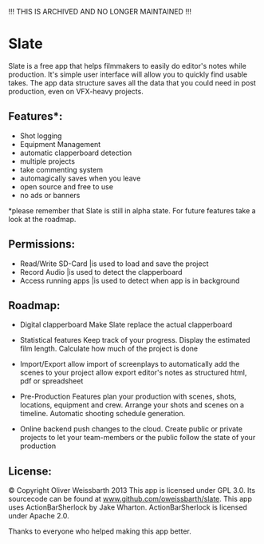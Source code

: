 !!! THIS IS ARCHIVED AND NO LONGER MAINTAINED !!!

Slate
=====

Slate is a free app that helps filmmakers to easily do editor's notes while production. It's simple user interface will allow you to quickly find usable takes. The app data structure saves all the data that you could need in post production, even on VFX-heavy projects.

Features*:
---------------

- Shot logging
- Equipment Management
- automatic clapperboard detection
- multiple projects
- take commenting  system
- automagically saves when you leave
- open source and free to use
- no ads or banners

*please remember that Slate is still in alpha state. For future features take a look at the roadmap.


Permissions:
-------------------

- Read/Write SD-Card 	|is used to load and save the project
- Record Audio			|is used to detect the clapperboard
- Access running apps	|is used to detect when app is in background

Roadmap:
---------------

- Digital clapperboard
	Make Slate replace the actual clapperboard
	
- Statistical features
	Keep track of your progress. Display the estimated film length. Calculate how much of the project is done
	
- Import/Export
	allow import of screenplays to automatically add the scenes to your project
	allow export editor's notes as structured html, pdf or spreadsheet
	
- Pre-Production Features
	plan your production with scenes, shots, locations, equipment and crew. Arrange your shots and scenes on a timeline. Automatic shooting schedule generation.
	
- Online backend
	push changes to the cloud. Create public or private projects to let your team-members or the public follow the state of your production

License:
------------

© Copyright Oliver Weissbarth 2013
This app is licensed under GPL 3.0. Its sourcecode can be found at www.github.com/oweissbarth/slate. This app uses ActionBarSherlock by Jake Wharton. ActionBarSherlock is licensed under Apache 2.0.

Thanks to everyone who helped making this app better.

